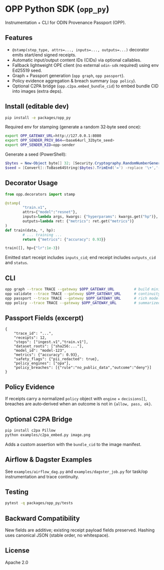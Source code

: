 # OPP Python SDK (`opp_py`)

Instrumentation + CLI for ODIN Provenance Passport (OPP).

## Features
- `@stamp(step_type, attrs=..., inputs=..., outputs=...)` decorator emits start/end signed receipts.
- Automatic input/output content IDs (CIDs) via optional callables.
- Fallback lightweight OPE client (no external `odin-sdk` required) using env Ed25519 seed.
- Graph + Passport generation (`opp graph`, `opp passport`).
- Policy evidence aggregation & breach summary (`opp policy`).
- Optional C2PA bridge (`opp.c2pa.embed_bundle_cid`) to embed bundle CID into images (extra deps).

## Install (editable dev)
```bash
pip install -e packages/opp_py
```

Required env for stamping (generate a random 32‑byte seed once):
```bash
export OPP_GATEWAY_URL=http://127.0.0.1:8080
export OPP_SENDER_PRIV_B64=<base64url_32byte_seed>
export OPP_SENDER_KID=opp-sender
```

Generate a seed (PowerShell):
```powershell
$bytes = New-Object byte[] 32; [Security.Cryptography.RandomNumberGenerator]::Create().GetBytes($bytes); \
$seed = [Convert]::ToBase64String($bytes).TrimEnd('=') -replace '\+','-' -replace '/','_'; $seed
```

## Decorator Usage
```python
from opp.decorators import stamp

@stamp(
		"train.v1",
		attrs={"model":"resnet"},
		inputs=lambda args, kwargs: {"hyperparams": kwargs.get("hp")},
		outputs=lambda ret: {"metrics": ret.get("metrics")}
)
def train(data, *, hp):
		# ... training ...
		return {"metrics": {"accuracy": 0.93}}

train([], hp={"lr":1e-3})
```

Emitted start receipt includes `inputs_cid`; end receipt includes `outputs_cid` and `status`.

## CLI
```bash
opp graph --trace TRACE --gateway $OPP_GATEWAY_URL         # build minimal graph
opp validate --trace TRACE --gateway $OPP_GATEWAY_URL      # continuity + basic validation
opp passport --trace TRACE --gateway $OPP_GATEWAY_URL      # rich model/data passport JSON
opp policy --trace TRACE --gateway $OPP_GATEWAY_URL        # summarized policy evidence + breaches
```

## Passport Fields (excerpt)
```jsonc
{
	"trace_id": "...",
	"receipts": 12,
	"steps": ["ingest.v1","train.v1"],
	"dataset_roots": ["sha256:..."],
	"model_id": "model-123",
	"metrics": {"accuracy": 0.93},
	"safety_flags": {"pii_redacted": true},
	"policy_engines": ["opa"],
	"policy_breaches": [{"rule":"no_public_data","outcome":"deny"}]
}
```

## Policy Evidence
If receipts carry a normalized `policy` object with `engine` + `decisions[]`, breaches are auto‑derived when an outcome is not in `{allow, pass, ok}`.

## Optional C2PA Bridge
```bash
pip install c2pa Pillow
python examples/c2pa_embed.py image.png
```
Adds a custom assertion with the `bundle_cid` to the image manifest.

## Airflow & Dagster Examples
See `examples/airflow_dag.py` and `examples/dagster_job.py` for task/op instrumentation and trace continuity.

## Testing
```bash
pytest -q packages/opp_py/tests
```

## Backward Compatibility
New fields are additive; existing receipt payload fields preserved. Hashing uses canonical JSON (stable order, no whitespace).

## License
Apache 2.0
